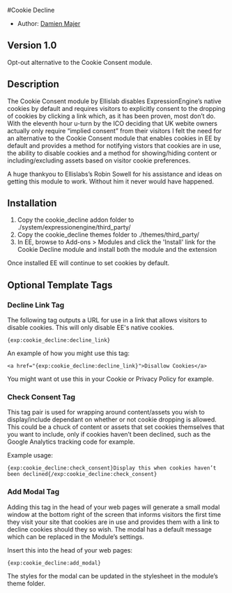 #Cookie Decline

* Author: [Damien Majer](http://www.damienmajer.com/)

## Version 1.0

Opt-out alternative to the Cookie Consent module.

## Description

The Cookie Consent module by Ellislab disables ExpressionEngine’s native cookies by default and requires visitors to explicitly consent to the dropping of cookies by clicking a link which, as it has been proven, most don’t do. With the eleventh hour u-turn by the ICO deciding that UK webite owners actually only require “implied consent” from their visitors I felt the need for an alternative to the Cookie Consent module that enables cookies in EE by default and provides a method for notifying vistors that cookies are in use, the ability to disable cookies and a method for showing/hiding content or including/excluding assets based on visitor cookie preferences.

A huge thankyou to Ellislabs’s Robin Sowell for his assistance and ideas on getting this module to work. Without him it never would have happened.

## Installation

1. Copy the cookie_decline addon folder to ./system/expressionengine/third_party/
1. Copy the cookie_decline themes folder to ./themes/third_party/
3. In EE, browse to Add-ons > Modules and click the 'Install' link for the Cookie Decline module and install both the module and the extension

Once installed EE will continue to set cookies by default.

## Optional Template Tags

### Decline Link Tag

The following tag outputs a URL for use in a link that allows visitors to disable cookies. This will only disable EE's native cookies.

	{exp:cookie_decline:decline_link}

An example of how you might use this tag:

	<a href="{exp:cookie_decline:decline_link}">Disallow Cookies</a>

You might want ot use this in your Cookie or Privacy Policy for example.

### Check Consent Tag

This tag pair is used for wrapping around content/assets you wish to display/include dependant on whether or not cookie dropping is allowed. This could be a chuck of content or assets that set cookies themselves that you want to include, only if cookies haven’t been declined, such as the Google Analytics tracking code for example.

Example usage:

	{exp:cookie_decline:check_consent}Display this when cookies haven’t been declined{/exp:cookie_decline:check_consent}

### Add Modal Tag

Adding this tag in the head of your web pages will generate a small modal window at the bottom right of the screen that informs visitors the first time they visit your site that cookies are in use and provides them with a link to decline cookies should they so wish. The modal has a default message which can be replaced in the Module’s settings.

Insert this into the head of your web pages:

	{exp:cookie_decline:add_modal}

The styles for the modal can be updated in the stylesheet in the module’s theme folder.